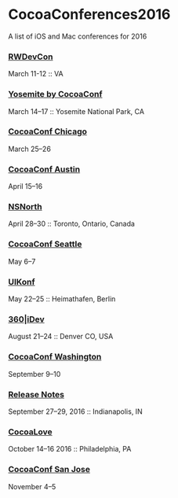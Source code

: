 # CocoaConferences2016
A list of iOS and Mac conferences for 2016

### [RWDevCon](http://rwdevcon.com)
March 11-12 :: VA
 
### [Yosemite by CocoaConf](http://cocoaconf.com/yosemite)
March 14–17 :: Yosemite National Park, CA

### [CocoaConf Chicago](http://cocoaconf.com/chicago-2016/home)
March 25–26

### [CocoaConf Austin](http://cocoaconf.com/austin-2016/home)
April 15–16

### [NSNorth](http://nsnorth.ca) 
April 28–30 :: Toronto, Ontario, Canada

### [CocoaConf Seattle](http://cocoaconf.com/seattle-2016/home)
May 6–7 

### [UIKonf](http://www.uikonf.com) 
May 22–25 :: Heimathafen, Berlin

### [360|iDev](http://360idev.com)
August 21–24 :: Denver CO, USA

### [CocoaConf Washington](http://cocoaconf.com/dc-2016/home)
September 9–10

### [Release Notes](http://releasenotes.tv/conference/) 
September 27–29, 2016 :: Indianapolis, IN

### [CocoaLove](http://cocoalove.org) 
October 14–16 2016 :: Philadelphia, PA

### [CocoaConf San Jose](http://cocoaconf.com/sanjose-2016/home)
November 4–5 
